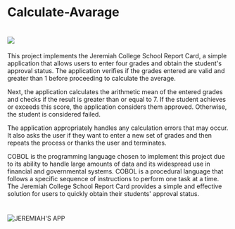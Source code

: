 # Calculate-Avarage
# <a href="" target="_blank"><img src="https://img.shields.io/badge/COBOL-0A2B3D.svg?style=for-the-badge&logo=none" target="_blank"></a>

This project implements the Jeremiah College School Report Card, a simple application that allows users to enter four grades and obtain the student's approval status. The application verifies if the grades entered are valid and greater than 1 before proceeding to calculate the average.

Next, the application calculates the arithmetic mean of the entered grades and checks if the result is greater than or equal to 7. If the student achieves or exceeds this score, the application considers them approved. Otherwise, the student is considered failed.

The application appropriately handles any calculation errors that may occur. It also asks the user if they want to enter a new set of grades and then repeats the process or thanks the user and terminates.

COBOL is the programming language chosen to implement this project due to its ability to handle large amounts of data and its widespread use in financial and governmental systems. COBOL is a procedural language that follows a specific sequence of instructions to perform one task at a time. The Jeremiah College School Report Card provides a simple and effective solution for users to quickly obtain their students' approval status.

#
![JEREMIAH'S APP](https://user-images.githubusercontent.com/108309798/233764585-faf51afc-9479-4fd5-b44f-2d640ef3ccff.png)
